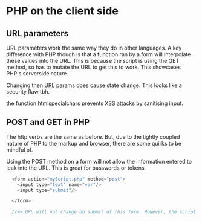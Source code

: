 # PHP on the client side


## URL parameters

URL parameters work the same way they do in other languages. A key difference with PHP though is that a function ran by a form will interpolate these values into the URL. This is because the script is using the GET method, so has to mutate the URL to get this to work. This showcases PHP's serverside nature.

Changing then URL params does cause state change. This looks like a security flaw tbh.

the function htmlspecialchars prevents XSS attacks by sanitising input.


## POST and GET in PHP

The http verbs are the same as before. But, due to the tightly coupled nature of PHP to the markup and browser, there are some quirks to be mindful of.

Using the POST method on a form will not allow the information entered to leak into the URL. This is great for passwords or tokens.

```php
  <form action="myScript.php" method="post">
    <input type="text" name="var"/>
    <input type="submit"/>

  </form>

  //=> URL will not change on submit of this form. However, the script will still have access.


```

